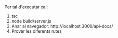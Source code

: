 Per tal d'executar cal:

1. tsc
2. node build/server.js
3. Anar al navegador: http://localhost:3000/api-docs/
4. Provar les diferents rutes
